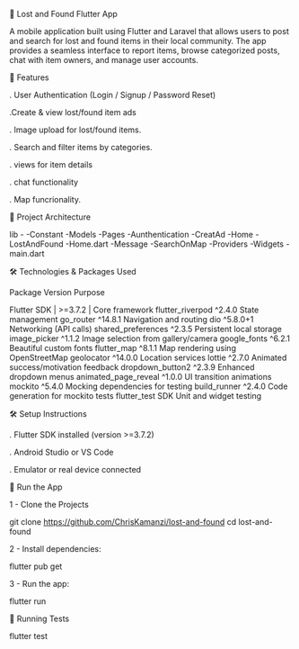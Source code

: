 📱 Lost and Found Flutter App

A mobile application built using Flutter and Laravel that allows users to post and search for lost and found items in their local community. The app provides a seamless interface to report items, browse categorized posts, chat with item owners, and manage user accounts.

📌 Features

. User Authentication (Login / Signup / Password Reset)

.Create & view lost/found item ads

. Image upload for lost/found items.

. Search and filter items by categories.

. views for item details 

. chat functionality

. Map funcrionality. 

📁 Project Architecture

lib -
     -Constant
     -Models
     -Pages
            -Aunthentication 
            -CreatAd
            -Home
                      -LostAndFound
                      -Home.dart
            -Message
            -SearchOnMap
     -Providers
     -Widgets
     -main.dart

🛠 Technologies & Packages Used

Package	                      Version	                 Purpose

Flutter SDK |	              >=3.7.2	|                Core framework
flutter_riverpod	      ^2.4.0	                State management
go_router	              ^14.8.1	                Navigation and routing
dio	                      ^5.8.0+1	                Networking (API calls)
shared_preferences     	      ^2.3.5	                Persistent local storage
image_picker	              ^1.1.2	                Image selection from gallery/camera
google_fonts	              ^6.2.1	                Beautiful custom fonts
flutter_map	              ^8.1.1	                Map rendering using OpenStreetMap
geolocator	              ^14.0.0	                Location services
lottie	                      ^2.7.0	                Animated success/motivation feedback
dropdown_button2	      ^2.3.9	                Enhanced dropdown menus
animated_page_reveal	      ^1.0.0	                UI transition animations
mockito	                      ^5.4.0	                Mocking dependencies for testing
build_runner	              ^2.4.0	               Code generation for mockito tests
flutter_test	             SDK	                Unit and widget testing

🛠 Setup Instructions

. Flutter SDK installed (version >=3.7.2)

. Android Studio or VS Code

. Emulator or real device connected

🚀 Run the App

1 - Clone the Projects

git clone https://github.com/ChrisKamanzi/lost-and-found
cd lost-and-found

2 - Install dependencies:

flutter pub get

3 - Run the app:

flutter run 

🧪 Running Tests

flutter test

 







